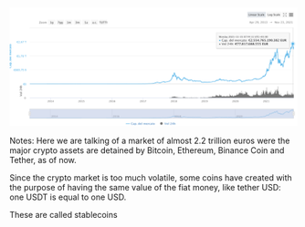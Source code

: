 <div class="flex-center">
    <img src="assets/total-market-cap.png" alt="">
    <!-- <img src="assets/market-cap-rank.png" alt=""> -->
</div>

Notes:
Here we are talking of a market of almost 2.2 trillion euros were the major crypto assets are detained by Bitcoin, Ethereum, Binance Coin and Tether, as of now.  

Since the crypto market is too much volatile, some coins have created with the purpose of having the same value of the fiat money, like tether USD: one USDT is equal to one USD.  

These are called stablecoins